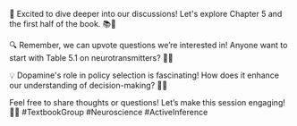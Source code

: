🌟 Excited to dive deeper into our discussions! Let's explore Chapter 5 and the first half of the book. 📚💬 

🔍 Remember, we can upvote questions we’re interested in! Anyone want to start with Table 5.1 on neurotransmitters? 🤔🧠

💡 Dopamine's role in policy selection is fascinating! How does it enhance our understanding of decision-making? 🤔💭

Feel free to share thoughts or questions! Let’s make this session engaging! 🙌✨ #TextbookGroup #Neuroscience #ActiveInference
